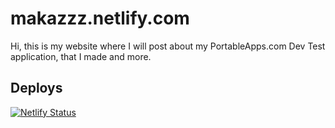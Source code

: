 # makazzz.netlify.com
Hi, this is my website where I will post about my PortableApps.com Dev Test application, that I made and more.

## Deploys
[![Netlify Status](https://api.netlify.com/api/v1/badges/0ffa2c5e-675d-4b2c-850a-638eefe85cc8/deploy-status)](https://netlify.com/)
